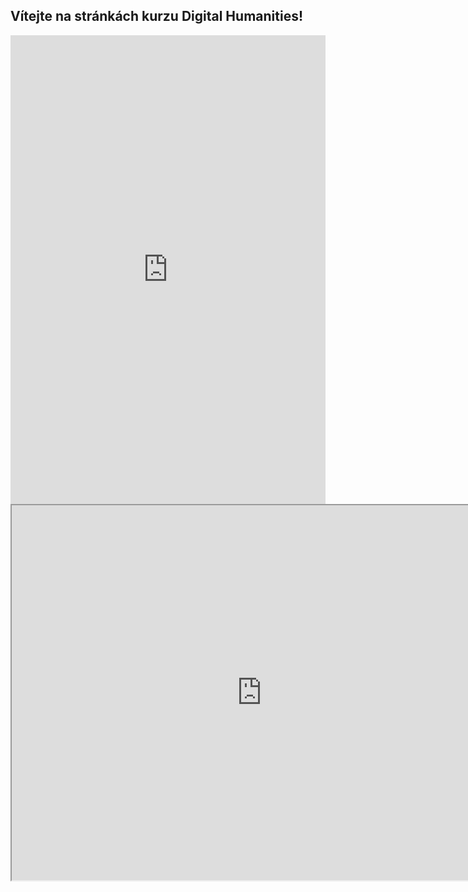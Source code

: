 ## Vítejte na stránkách kurzu Digital Humanities!
<iframe src='https://cdn.knightlab.com/libs/timeline3/latest/embed/index.html?source=1XOHvIgvy5n79ZDgNbu0ezbhg35ex4ud8CzsugIG4jKQ&font=Default&lang=en&initial_zoom=2&height=750' width='100%' height='750' webkitallowfullscreen mozallowfullscreen allowfullscreen frameborder='0'></iframe>
<iframe src="https://uploads.knightlab.com/storymapjs/a15f63188a923d533c4c13be3c6cc156/dh/index.html" width=800 height=600></iframe>
